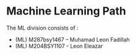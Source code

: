 # Machine Learning Path

The ML division consists of :

- (ML) M287bsy1467 – Muhamad Leon Fadillah
- (ML) M204BSY1107 - Leon Eleazar